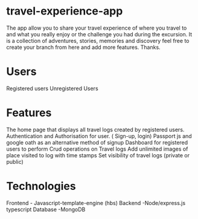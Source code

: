 # travel-experience-app
The app allow you to share your travel experience of where you travel to and what you really enjoy or the challenge you had during the excursion. It is a collection of adventures, stories, memories and discovery feel free to create your branch from here and add more features. Thanks. 

# Users
Registered users
Unregistered Users

# Features
The home page that displays all travel logs created by registered users.
Authentication and Authorisation for user. ( Sign-up, login)
Passport js and google oath as an alternative method of signup
Dashboard for registered users to perform Crud operations on Travel logs
Add unlimited images of place visited to log with time stamps
Set visibility of travel logs (private or public)

# Technologies
Frontend - Javascript-template-engine (hbs)
Backend -Node/express.js typescript
Database -MongoDB
